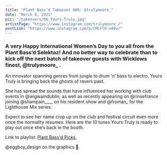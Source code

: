 ```yaml
---
title: "Plant Bass’d Takeover 006: @trulymoore_"
date: "March 8, 2021"
pic: "/takeovers/06_Yours-Truly.jpg"
artistPage: "https://www.instagram.com/trulymoore_/"
postLink: "https://www.instagram.com/p/CMLFlO-nA9v/"
---
```


### A very Happy International Women’s Day to you all from the Plant Bass’d Selektaz! And no better way to celebrate than to kick off the next batch of takeover guests with Wicklows finest, @trulymoore\_ .

An innovator spanning genres from jungle to drum ‘n’ bass to electro, Yours Truly is bringing back the ghosts of ravers past.

She has spread the sounds that have influenced her working with club events in @wigwamdublin, as well as recently appearing on @rinsefrance joining @shampain\_\_\_\_ on his resident show and @froman\_ for the Lighthouse Mix series.

Expect to see her name crop up on the club and festival circuit even more once the normality resumes.
Here are the 10 tunes Yours Truly is ready to play out once she’s back in the booth.

Link to playlist: <a role="button" class="btn btn-dark" href="https://open.spotify.com/playlist/5skAgzUfGmZLwrOPNLnGVf">Plant Bass'd Picks.</a>

@eggboy_design on the graphics 🥚.
